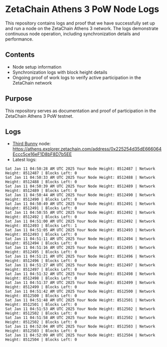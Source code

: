 # ZetaChain Athens 3 PoW Node Logs
This repository contains logs and proof that we have successfully set up and run a node on the ZetaChain Athens 3 network. The logs demonstrate continuous node operation, including synchronization details and performance.

## Contents
- Node setup information
- Synchronization logs with block height details
- Ongoing proof of work logs to verify active participation in the ZetaChain network

## Purpose
This repository serves as documentation and proof of participation in the ZetaChain Athens 3 PoW testnet.

## Logs

- [Third Bunny](https://thirdbunny.xyz/) node: https://athens.explorer.zetachain.com/address/0x225254d35dE666064Eccc5ce16eF1D8bF8D7b5EE
- Latest logs:
```
Sat Jan 11 04:50:28 AM UTC 2025 Your Node Height: 8512487 | Network Height: 8512487 | Blocks Left: 0
Sat Jan 11 04:50:33 AM UTC 2025 Your Node Height: 8512488 | Network Height: 8512488 | Blocks Left: 0
Sat Jan 11 04:50:39 AM UTC 2025 Your Node Height: 8512489 | Network Height: 8512489 | Blocks Left: 0
Sat Jan 11 04:50:44 AM UTC 2025 Your Node Height: 8512490 | Network Height: 8512490 | Blocks Left: 0
Sat Jan 11 04:50:49 AM UTC 2025 Your Node Height: 8512491 | Network Height: 8512491 | Blocks Left: 0
Sat Jan 11 04:50:55 AM UTC 2025 Your Node Height: 8512492 | Network Height: 8512492 | Blocks Left: 0
Sat Jan 11 04:51:00 AM UTC 2025 Your Node Height: 8512492 | Network Height: 8512493 | Blocks Left: 1
Sat Jan 11 04:51:05 AM UTC 2025 Your Node Height: 8512493 | Network Height: 8512493 | Blocks Left: 0
Sat Jan 11 04:51:11 AM UTC 2025 Your Node Height: 8512494 | Network Height: 8512494 | Blocks Left: 0
Sat Jan 11 04:51:16 AM UTC 2025 Your Node Height: 8512495 | Network Height: 8512495 | Blocks Left: 0
Sat Jan 11 04:51:21 AM UTC 2025 Your Node Height: 8512496 | Network Height: 8512496 | Blocks Left: 0
Sat Jan 11 04:51:27 AM UTC 2025 Your Node Height: 8512497 | Network Height: 8512497 | Blocks Left: 0
Sat Jan 11 04:51:32 AM UTC 2025 Your Node Height: 8512498 | Network Height: 8512498 | Blocks Left: 0
Sat Jan 11 04:51:37 AM UTC 2025 Your Node Height: 8512499 | Network Height: 8512499 | Blocks Left: 0
Sat Jan 11 04:51:42 AM UTC 2025 Your Node Height: 8512500 | Network Height: 8512500 | Blocks Left: 0
Sat Jan 11 04:51:48 AM UTC 2025 Your Node Height: 8512501 | Network Height: 8512501 | Blocks Left: 0
Sat Jan 11 04:51:53 AM UTC 2025 Your Node Height: 8512502 | Network Height: 8512502 | Blocks Left: 0
Sat Jan 11 04:51:58 AM UTC 2025 Your Node Height: 8512502 | Network Height: 8512502 | Blocks Left: 0
Sat Jan 11 04:52:04 AM UTC 2025 Your Node Height: 8512503 | Network Height: 8512503 | Blocks Left: 0
Sat Jan 11 04:52:09 AM UTC 2025 Your Node Height: 8512504 | Network Height: 8512504 | Blocks Left: 0
```

